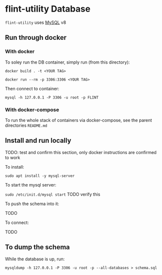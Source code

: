 # flint-utility Database

`flint-utility` uses [MySQL](https://www.mysql.com) v8

## Run through docker

### With docker

To soley run the DB container, simply run (from this directory):

`docker build . -t <YOUR TAG>`

`docker run --rm -p 3306:3306 <YOUR TAG>`

Then connect to container:

`mysql -h 127.0.0.1 -P 3306 -u root -p FLINT`

### With docker-compose

To run the whole stack of containers via docker-compose, see the parent directories `README.md`

## Install and run locally

TODO: test and confirm this section, only docker instructions are confirmed to work

To install:

`sudo apt install -y mysql-server`  

To start the mysql server:

`sudo /etc/init.d/mysql start`  TODO verify this

To push the schema into it:

TODO

To connect:

TODO

## To dump the schema

While the database is up, run:

`mysqldump -h 127.0.0.1 -P 3306 -u root -p --all-databases > schema.sql`

